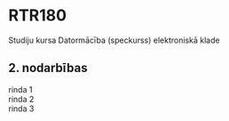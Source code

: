 # RTR180
Studiju kursa Datormācība (speckurss) elektroniskā klade
## 2. nodarbības
rinda 1  
rinda 2  
rinda 3  

